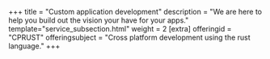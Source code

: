 +++
title = "Custom application development"
description = "We are here to help you build out the vision your have for your apps."
template="service_subsection.html"
weight = 2
[extra]
offeringid = "CPRUST"
offeringsubject = "Cross platform development using the rust language."
+++
